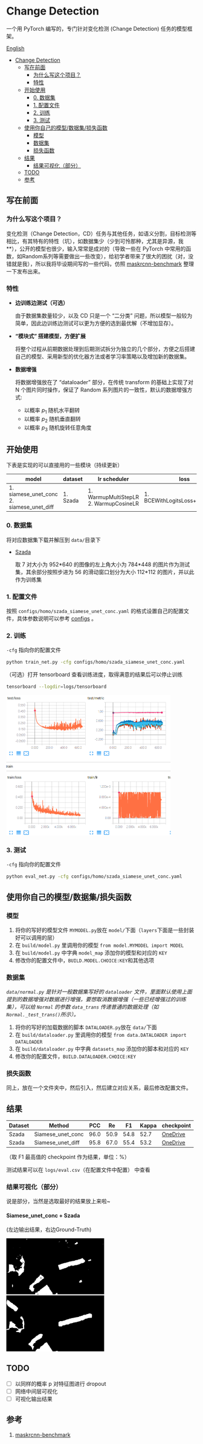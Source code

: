# Change Detection

一个用 PyTorch 编写的，专门针对变化检测 (Change Detection) 任务的模型框架。

[English](./.github/README_EN.md)

- [Change Detection](#change-detection)
  - [写在前面](#%e5%86%99%e5%9c%a8%e5%89%8d%e9%9d%a2)
    - [为什么写这个项目？](#%e4%b8%ba%e4%bb%80%e4%b9%88%e5%86%99%e8%bf%99%e4%b8%aa%e9%a1%b9%e7%9b%ae)
    - [特性](#%e7%89%b9%e6%80%a7)
  - [开始使用](#%e5%bc%80%e5%a7%8b%e4%bd%bf%e7%94%a8)
    - [0. 数据集](#0-%e6%95%b0%e6%8d%ae%e9%9b%86)
    - [1. 配置文件](#1-%e9%85%8d%e7%bd%ae%e6%96%87%e4%bb%b6)
    - [2. 训练](#2-%e8%ae%ad%e7%bb%83)
    - [3. 测试](#3-%e6%b5%8b%e8%af%95)
  - [使用你自己的模型/数据集/损失函数](#%e4%bd%bf%e7%94%a8%e4%bd%a0%e8%87%aa%e5%b7%b1%e7%9a%84%e6%a8%a1%e5%9e%8b%e6%95%b0%e6%8d%ae%e9%9b%86%e6%8d%9f%e5%a4%b1%e5%87%bd%e6%95%b0)
    - [模型](#%e6%a8%a1%e5%9e%8b)
    - [数据集](#%e6%95%b0%e6%8d%ae%e9%9b%86)
    - [损失函数](#%e6%8d%9f%e5%a4%b1%e5%87%bd%e6%95%b0)
  - [结果](#%e7%bb%93%e6%9e%9c)
    - [结果可视化（部分）](#%e7%bb%93%e6%9e%9c%e5%8f%af%e8%a7%86%e5%8c%96%e9%83%a8%e5%88%86)
  - [TODO](#todo)
  - [参考](#%e5%8f%82%e8%80%83)

## 写在前面

### 为什么写这个项目？

变化检测（Change Detection，CD）任务与其他任务，如语义分割，目标检测等相比，有其特有的特性（坑），如数据集少（少到可怜那种，尤其是异源，我**），公开的模型也很少，输入常常是成对的（导致一些在 PyTorch 中常用的函数，如Random系列等需要做出一些改变），给初学者带来了很大的困扰（对，没错就是我），所以我将毕设期间写的一些代码，仿照 [maskrcnn-benchmark](https://github.com/facebookresearch/maskrcnn-benchmark) 整理一下发布出来。

### 特性

- **边训练边测试（可选）**

  由于数据集数量较少，以及 CD 只是一个 “二分类” 问题，所以模型一般较为简单，因此边训练边测试可以更为方便的选到最优解（不增加显存）。

- **“模块式” 搭建模型，方便扩展**

  将整个过程从前期数据处理到后期测试拆分为独立的几个部分，方便之后搭建自己的模型、采用新型的优化器方法或者学习率策略以及增加新的数据集。

- **数据增强**

  将数据增强放在了 “dataloader” 部分，在传统 transform 的基础上实现了对 N 个图片同时操作，保证了 Random 系列图片的一致性，默认的数据增强方式:
  - 以概率 $p_1$ 随机水平翻转
  - 以概率 $p_2$ 随机垂直翻转
  - 以概率 $p_3$ 随机旋转任意角度

## 开始使用

下表是实现的可以直接用的一些模块（持续更新）

| model                      | dataset  | lr scheduler                                | loss                            | optimizer |
| -------------------------- | -------- | ------------------------------------------- | ------------------------------- | --------- |
| 1. siamese_unet_conc<br />2. siamese_unet_diff | 1. Szada | 1. WarmupMultiStepLR<br />2. WarmupCosineLR | 1. BCEWithLogitsLoss+pos_weight | 1. SGD    |

### 0. 数据集

将对应数据集下载并解压到 `data/`目录下

- [Szada]()

  取 7 对大小为 952\*640 的图像的左上角大小为 784\*448 的图片作为测试集，其余部分按照步进为 56 的滑动窗口划分为大小 112\*112 的图片，并以此作为训练集

### 1. 配置文件

按照 `configs/homo/szada_siamese_unet_conc.yaml` 的格式设置自己的配置文件，具体参数说明可以参考 [configs](.github/CONFIGS.md) 。

### 2. 训练

`-cfg` 指向你的配置文件

```bash
python train_net.py -cfg configs/homo/szada_siamese_unet_conc.yaml
```

（可选）打开 tensorboard 查看训练进度，取得满意的结果后可以停止训练
```bash
tensorboard --logdir=logs/tensorboard
```
<img src=".github/images/tensorboard.png" alt="结果图" style="zoom:50%;" />



### 3. 测试

`-cfg` 指向你的配置文件

```bash
python eval_net.py -cfg configs/homo/szada_siamese_unet_conc.yaml
```

## 使用你自己的模型/数据集/损失函数

### 模型
1. 将你的写好的模型文件 `MYMODEL.py`放在 `model/`下面（`layers`下面是一些封装好可以调用的层）
2. 在 `build/model.py` 里调用你的模型 `from model.MYMODEL import MODEL`
3. 在 `build/model.py` 中字典 `model_map` 添加你的模型和对应的 `KEY`
4. 修改你的配置文件中，`BUILD.MODEL.CHOICE:KEY`和其他选项

### 数据集
*`data/normal.py` 是针对一般数据集写好的 `dataloader` 文件，里面默认使用上面提到的数据增强对数据进行增强，要想取消数据增强（一些已经增强过的训练集），可以给 `Normal` 的参数 `data_trans` 传递普通的数据处理（如 `Normal._test_trans()`所示）。*

1. 将你的写好的加载数据的脚本 `DATALOADER.py`放在 `data/`下面
2. 在 `build/dataloader.py` 里调用你的模型 `from data.DATALOADER import DATALOADER`
3. 在 `build/dataloader.py` 中字典 `datasets_map` 添加你的脚本和对应的 `KEY`
4. 修改你的配置文件，`BUILD.DATALOADER.CHOICE:KEY`

### 损失函数
同上，放在一个文件夹中，然后引入，然后建立对应关系，最后修改配置文件。

## 结果

| Dataset | Method            | PCC  | Re   | F1   | Kappa | checkpoint                                                   |
| ------- | ----------------- | ---- | ---- | ---- | ----- | ------------------------------------------------------------ |
| Szada   | Siamese_unet_conc | 96.0 | 50.9 | 54.8 | 52.7  | [OneDrive](https://drive.google.com/open?id=17WsyAgMByZB-Rcl5BZiqhoGAlKjTqz1V) |
| Szada   | Siamese_unet_diff | 95.8 | 67.0 | 55.4 | 53.2  | [OneDrive](https://drive.google.com/open?id=1compOiumTmHTGYXkmTTKzfpEoPXL_JZj) |

（取 F1 最高值的 checkpoint 作为结果，单位：%）

测试结果可以在 `logs/eval.csv`（在配置文件中配置） 中查看

### 结果可视化（部分）

说是部分，当然是选取最好的结果放上来啦~

#### Siamese_unet_conc + Szada

(左边输出结果，右边Ground-Truth)

<img src=".github/images/Pr_0.785_Re_0.727_F1_0.755_PCC_0.961_Kappa_0.734.png" alt="Pr_0.785_Re_0.727_F1_0.755_PCC_0.961_Kappa_0.734" style="zoom: 33%;" /> <img src=".github/images/gt4_test.bmp" alt="gt4_test" style="zoom: 33%;" />

## TODO

- [ ] 以同样的概率 p 对特征图进行 dropout
- [ ] 网络中间层可视化
- [ ] 可视化输出结果

## 参考

1. [maskrcnn-benchmark](https://github.com/facebookresearch/maskrcnn-benchmark)